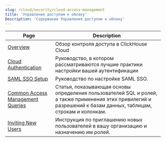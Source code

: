 ```yaml
---
slug: /cloud/security/cloud-access-management
title: 'Управление доступом к облаку'
Description: 'Содержание Управления доступом к облаку'
---
```


| Page                                                                                         | Description                                                                                                                                       |
|----------------------------------------------------------------------------------------------|---------------------------------------------------------------------------------------------------------------------------------------------------|
| [Overview](/cloud/security/cloud-access-management/overview)                         | Обзор контроля доступа в ClickHouse Cloud                                                                                                     |
| [Cloud Authentication](/cloud/security/cloud-authentication)                         | Руководство, в котором рассматриваются лучшие практики настройки вашей аутентификации                                                               |
| [SAML SSO Setup](/cloud/security/saml-setup)                                         | Руководство по настройке SAML SSO.                                                                                                               |
| [Common Access Management Queries](/cloud/security/common-access-management-queries) | Статья, показывающая основы определения пользователей SQL и ролей, а также применения этих привилегий и разрешений к базам данных, таблицам, строкам и колонкам. |
| [Inviting New Users](/cloud/security/inviting-new-users)                             | Инструкция по приглашению новых пользователей в вашу организацию и назначению им ролей.                                                           |
